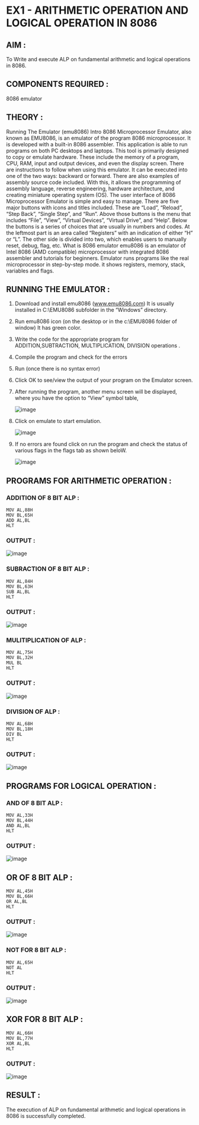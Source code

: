 # EX1  - ARITHMETIC OPERATION AND LOGICAL OPERATION IN 8086 

## AIM : 

To Write and execute ALP on fundamental arithmetic and logical operations in 8086.

## COMPONENTS REQUIRED : 

8086  emulator 

## THEORY :

Running The Emulator (emu8086) Intro 8086 Microprocessor Emulator, also known as EMU8086, is an emulator of the program 8086 microprocessor. It is developed with a built-in 8086 assembler. This application is able to run programs on both PC desktops and laptops. This tool is primarily designed to copy or emulate hardware. These include the memory of a program, CPU, RAM, input and output devices, and even the display screen. There are instructions to follow when using this emulator. It can be executed into one of the two ways: backward or forward. There are also examples of assembly source code included. With this, it allows the programming of assembly language, reverse engineering, hardware architecture, and creating miniature operating system (OS). The user interface of 8086 Microprocessor Emulator is simple and easy to manage. There are five major buttons with icons and titles included. These are “Load”, “Reload”, “Step Back”, “Single Step”, and “Run”. Above those buttons is the menu that includes “File”, “View”, “Virtual Devices”, “Virtual Drive”, and “Help”. Below the buttons is a series of choices that are usually in numbers and codes. At the leftmost part is an area called “Registers” with an indication of either “H” or “L”. The other side is divided into two, which enables users to manually reset, debug, flag, etc. What is 8086 emulator emu8086 is an emulator of Intel 8086 (AMD compatible) microprocessor with integrated 8086 assembler and tutorials for beginners. Emulator runs programs like the real microprocessor in step-by-step mode. it shows registers, memory, stack, variables and flags.


 ## RUNNING THE EMULATOR :
 
1. Download and install emu8086 (www.emu8086.com) It is usually installed in C:\EMU8086 subfolder in the “Windows” directory.
2. Run  emu8086 icon (on the desktop or in the c:\EMU8086 folder of window) It has green color. 
3. Write the code for the appropriate program for ADDITION,SUBTRACTION, MULTIPLICATION,  DIVISION operations .
4. Compile the program and check for the errors 
5. Run (once there is no syntax error) 
6. Click OK to see/view the output of your program on the Emulator screen. 
7. After running the program, another menu screen will be displayed, where you have the option to “View” symbol table,
   
     ![image](https://user-images.githubusercontent.com/36288975/189273263-d65baae9-4b8f-4723-afb3-c0ffa4052b04.png)
    
8. Click on emulate to start emulation.
   
     ![image](https://user-images.githubusercontent.com/36288975/189273273-9bb36ec1-e2e8-4892-8d35-37707332bfdc.png)

9. If no errors are found click on run the program and check the status of various flags in the flags tab as shown beloW.
	
    ![image](https://user-images.githubusercontent.com/36288975/189273277-113a2a33-4a40-4ff8-95a5-ecd3a1f504fe.png)


##  PROGRAMS FOR ARITHMETIC OPERATION :

### ADDITION OF 8 BIT ALP :
```
MOV AL,88H
MOV BL,65H
ADD AL,BL
HLT
```
### OUTPUT : 
![image](https://github.com/user-attachments/assets/4c3d6bc2-e478-4832-9bf8-fe122d02bbc9)

 
### SUBRACTION OF 8 BIT ALP :
```
MOV AL,84H
MOV BL,63H
SUB AL,BL
HLT
```
 
### OUTPUT : 
![image](https://github.com/user-attachments/assets/47cbb277-26ca-435e-ac8d-11690ab27085)


### MULITIPLICATION OF ALP :
```
MOV AL,75H
MOV BL,32H
MUL BL
HLT
```
 ### OUTPUT :
 ![image](https://github.com/user-attachments/assets/528707a9-44fb-44c2-9bfb-78052a5e6454)



### DIVISION OF ALP :
```
MOV AL,68H
MOV BL,18H
DIV BL
HLT
```
### OUTPUT : 
![image](https://github.com/user-attachments/assets/47027162-685b-44c3-9f26-b10505df0333)

##  PROGRAMS FOR LOGICAL OPERATION :

### AND OF 8 BIT ALP :
```
MOV AL,33H
MOV BL,44H
AND AL,BL
HLT
```
### OUTPUT :
![image](https://github.com/user-attachments/assets/bfa514e8-7fc1-472a-9c5b-730cb33ff0ff)


## OR OF 8 BIT ALP :
```
MOV AL,45H
MOV BL,66H
OR AL,BL
HLT
```
### OUTPUT :
![image](https://github.com/user-attachments/assets/60264f41-2482-4f98-aa96-48bbd776bba1)


### NOT FOR 8 BIT ALP :
```
MOV AL,65H
NOT AL
HLT
```
### OUTPUT :
![image](https://github.com/user-attachments/assets/5a88ce6e-40d6-4d2c-8053-e954062b02b7)


## XOR FOR 8 BIT ALP :
```
MOV AL,66H
MOV BL,77H
XOR AL,BL
HLT
```
### OUTPUT :
![image](https://github.com/user-attachments/assets/17cb8836-a849-4b77-90d3-b8a04d08396d)


## RESULT :
The execution of ALP on fundamental arithmetic and logical operations in 8086 is successfully completed.
 








